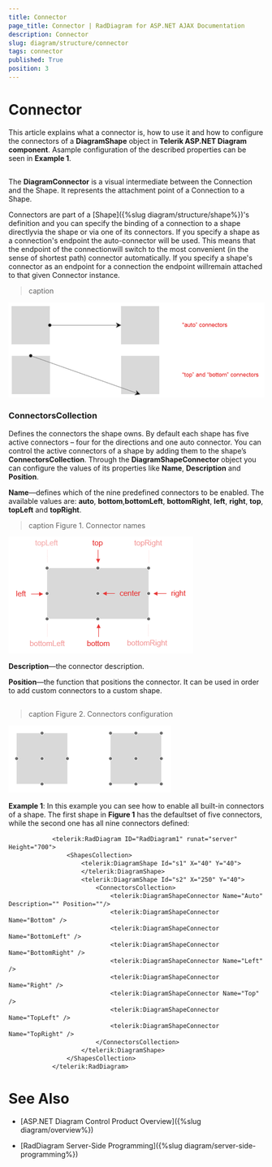 ```yaml
---
title: Connector
page_title: Connector | RadDiagram for ASP.NET AJAX Documentation
description: Connector
slug: diagram/structure/connector
tags: connector
published: True
position: 3
---
```


# Connector



This article explains what a connector is, how to use it and how to configure the connectors of a **DiagramShape** object in **Telerik ASP.NET	Diagram component**. Asample configuration of the described properties can be seen in **Example 1**.

## 

The **DiagramConnector** is a visual intermediate between the Connection and the Shape. It represents the attachment point of a Connection to a	Shape.

Connectors are part of a [Shape]({%slug diagram/structure/shape%})'s definition and you can specify the binding of a connection to a shape directlyvia the shape or via one of its connectors. If you specify a shape as a connection's endpoint the auto-connector will be used. This means that the endpoint of the connectionwill switch to the most convenient (in the sense of shortest path) connector automatically. If you specify a shape's connector as an endpoint for a connection the endpoint willremain attached to that given Connector instance.
>caption 

![diagram-structure-connectors-1](images/diagram-structure-connectors-1.png)

### ConnectorsCollection

Defines the connectors the shape owns. By default each shape has five active connectors – four for the directions and one auto connector. You can control the active	connectors of a shape by adding them to the shape’s **ConnectorsCollection**. Through the **DiagramShapeConnector** object	you can configure the values of its properties like **Name**, **Description** and **Position**.

**Name**—defines which of the nine predefined connectors to be enabled. The available values are: **auto**, **bottom**,**bottomLeft**, **bottomRight**, **left**, **right**, **top**,	**topLeft** and **topRight**.
>caption Figure 1. Connector names

![diagram-structure-connectors-2](images/diagram-structure-connectors-2.png)

**Description**—the connector description.

**Position**—the function that positions the connector. It can be used in order to add custom connectors to a custom shape.

## 
>caption Figure 2. Connectors configuration

![diagram-structure-connectors-3](images/diagram-structure-connectors-3.png)

**Example 1**: In this example you can see how to enable all built-in connectors of a shape. The first shape in **Figure 1** has the defaultset of five connectors, while the second one has all nine connectors defined:

````ASPNET
			<telerik:RadDiagram ID="RadDiagram1" runat="server" Height="700">
				<ShapesCollection>
					<telerik:DiagramShape Id="s1" X="40" Y="40">
					</telerik:DiagramShape>
					<telerik:DiagramShape Id="s2" X="250" Y="40">
						<ConnectorsCollection>
							<telerik:DiagramShapeConnector Name="Auto"  Description="" Position=""/>
							<telerik:DiagramShapeConnector Name="Bottom" />
							<telerik:DiagramShapeConnector Name="BottomLeft" />
							<telerik:DiagramShapeConnector Name="BottomRight" />
							<telerik:DiagramShapeConnector Name="Left" />
							<telerik:DiagramShapeConnector Name="Right" />
							<telerik:DiagramShapeConnector Name="Top" />
							<telerik:DiagramShapeConnector Name="TopLeft" />
							<telerik:DiagramShapeConnector Name="TopRight" />
						</ConnectorsCollection>
					</telerik:DiagramShape>
				</ShapesCollection>
			</telerik:RadDiagram>
````



# See Also

 * [ASP.NET Diagram Control Product Overview]({%slug diagram/overview%})

 * [RadDiagram Server-Side Programming]({%slug diagram/server-side-programming%})
